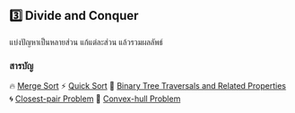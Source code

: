 ## **3️⃣ Divide and Conquer**

แบ่งปัญหาเป็นหลายส่วน แก้แต่ละส่วน แล้วรวมผลลัพธ์

### สารบัญ

🔥 [Merge Sort](#-merge-sort)
⚡ [Quick Sort](#-quick-sort)
🌳 [Binary Tree Traversals and Related Properties](#-binary-tree-traversals-and-related-properties)
🌀 [Closest-pair Problem](#-closest-pair-problem)
💎 [Convex-hull Problem](#-convex-hull-problem)
